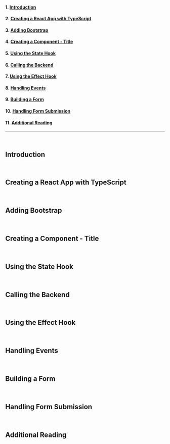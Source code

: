 #### 1. [Introduction](#1)

#### 2. [Creating a React App with TypeScript](#2)

#### 3. [Adding Bootstrap](#3)

#### 4. [Creating a Component - Title](#4)

#### 5. [Using the State Hook](#5)

#### 6. [Calling the Backend](#6)

#### 7. [Using the Effect Hook](#7)

#### 8. [Handling Events](#8)

#### 9. [Building a Form](#9)

#### 10. [Handling Form Submission](#10)

#### 11. [Additional Reading](#11)

---

<br>

## Introduction<a id='1'></a>

<br>

## Creating a React App with TypeScript<a id='2'></a>

<br>

## Adding Bootstrap<a id='3'></a>

<br>

## Creating a Component - Title<a id='4'></a>

<br>

## Using the State Hook<a id='5'></a>

<br>

## Calling the Backend<a id='6'></a>

<br>

## Using the Effect Hook<a id='7'></a>

<br>

## Handling Events<a id='8'></a>

<br>

## Building a Form<a id='9'></a>

<br>

## Handling Form Submission<a id='10'></a>

<br>

## Additional Reading<a id='11'></a>

<br>
